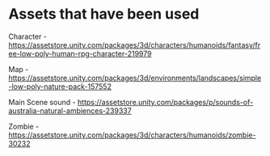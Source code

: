 # Assets that have been used

Character - https://assetstore.unity.com/packages/3d/characters/humanoids/fantasy/free-low-poly-human-rpg-character-219979


Map - https://assetstore.unity.com/packages/3d/environments/landscapes/simple-low-poly-nature-pack-157552


Main Scene sound - https://assetstore.unity.com/packages/p/sounds-of-australia-natural-ambiences-239337


Zombie - https://assetstore.unity.com/packages/3d/characters/humanoids/zombie-30232
